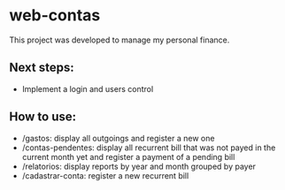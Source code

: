 # web-contas
This project was developed to manage my personal finance.

## Next steps:
- Implement a login and users control

## How to use:
- /gastos: display all outgoings and register a new one
- /contas-pendentes: display all recurrent bill that was not payed in the current month yet and register a payment of a pending bill
- /relatorios: display reports by year and month grouped by payer
- /cadastrar-conta: register a new recurrent bill

